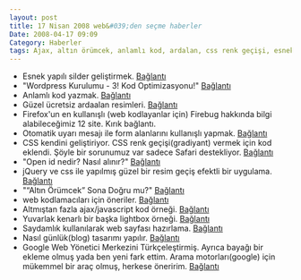 ```yaml
---
layout: post
title: 17 Nisan 2008 web&#039;den seçme haberler
Date: 2008-04-17 09:09
Category: Haberler
tags: Ajax, altın örümcek, anlamlı kod, ardalan, css renk geçişi, esnek yapı, firebug, google web yönetici merkezi, günlük, jquery, kullanışlı form elemanları, lightbox, open id, saydam png, WordPress
---
```


-   Esnek yapılı silder geliştirmek. [Bağlantı][]
-   "Wordpress Kurulumu - 3! Kod Optimizasyonu!" [Bağlantı][1]
-   Anlamlı kod yazmak. [Bağlantı][2]
-   Güzel ücretsiz ardaalan resimleri. [Bağlantı][3]
-   Firefox'un en kullanışlı (web kodlayanlar için) Firebug hakkında
    bilgi alabileceğimiz 12 site. Kırık bağlantı.
-   Otomatik uyarı mesajı ile form alanlarını kullanışlı yapmak.
    [Bağlantı][5]
-   CSS kendini geliştiriyor. CSS renk geçişi(gradiyant) vermek için kod
    eklendi. Şöyle bir sorunumuz var sadece Safari destekliyor.
    [Bağlantı][6]
-   "Open id nedir? Nasıl alınır?" [Bağlantı][7]
-   jQuery ve css ile yapılmış güzel bir resim geçiş efektli bir
    uygulama. [Bağlantı][8]
-   "“Altın Örümcek” Sona Doğru mu?" [Bağlantı][9]
-   web kodlamacıları için öneriler. [Bağlantı][10]
-   Altmıştan fazla ajax/javascript kod örneği. [Bağlantı][11]
-   Yuvarlak kenarlı bir başka lightbox örneği. [Bağlantı][12]
-   Saydamlık kullanılarak web sayfası hazırlama. [Bağlantı][13]
-   Nasıl günlük(blog) tasarımı yapılır. [Bağlantı][14]
-   Google Web Yönetici Merkezini Türkçeleştirmiş. Ayrıca bayağı bir
    ekleme olmuş yada ben yeni fark ettim. Arama motorları(google) için
    mükemmel bir araç olmuş, herkese öneririm. [Bağlantı][15]


  [Bağlantı]: http://www.filamentgroup.com/lab/developing_an_accessible_slider/
    "esnek slilder"
  [1]: http://www.alialtugkoca.com/arsiv/wordpress-kurulumu-3-kod-optimizasyonu/
    "wordpress kurulumu"
  [2]: http://www.ibm.com/developerworks/xml/library/x-plansemantic/index.html?ca=drs-
    "anlamlı kod yazmak"
  [3]: http://squidfingers.com/patterns/ "ardalan resimleri"
  [5]: http://woork.blogspot.com/2008/04/improve-form-usability-with-auto.html
    "erişilebilir formlar"
  [6]: http://webkit.org/blog/175/introducing-css-gradients/
    "css renk geçişi"
  [7]: http://www.bildirgec.org/yazi/open-id-nedir-nasil-alinir
    "open id"
  [8]: http://jqueryfordesigners.com/image-cross-fade-transition/
    "resim geçişi"
  [9]: http://www.hasanyalcin.com/?p=463 "Altın örümcek"
  [10]: http://www.pat-burt.com/web-development/10-web-development-tips-part-3-css-edition/
    "web kodlamacıları için öneriler"
  [11]: http://www.smashingmagazine.com/2008/04/15/60-more-ajax-and-javascript-solutions-for-professional-coding/
    "ajax ve javascript örnekleri"
  [12]: http://www.no-margin-for-errors.com/projects/prettyPhoto/
    "lighbox"
  [13]: http://www.smashingmagazine.com/2008/04/16/getting-creative-with-transparency-in-web-design/
    "saydamlık"
  [14]: http://www.blogdesignblog.com/blog-design/how-to-blog-design-style-guide/
    "nasıl günlük yapılır"
  [15]: http://www.google.com/webmasters/sitemaps/?hl=tr
    "web master tools"

